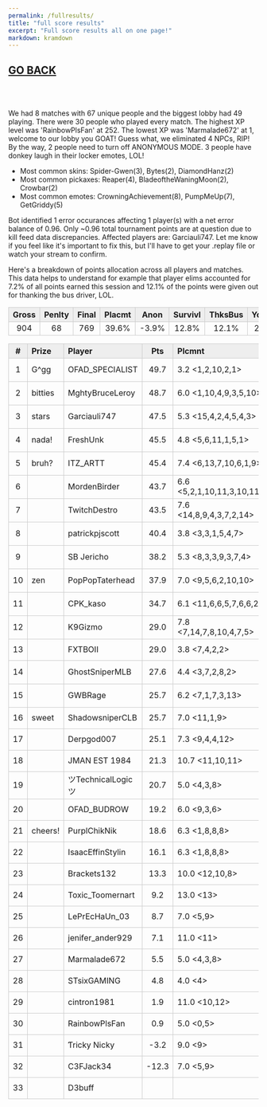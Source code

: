 ```yaml
---
permalink: /fullresults/
title: "full score results"
excerpt: "Full score results all on one page!"
markdown: kramdown
---
```

<meta http-equiv="refresh" content="30">

<script>
    var countUpdDate = new Date("Oct 24, 2022 19:33:19").getTime(); // Set the date we're counting down to
    var x = setInterval(function () {
        var timeNow = new Date().getTime(); // Get today's date and time
        var distance = timeNow - countUpdDate; // Find the distance between now and the count down date
        var days = Math.floor(distance / (1000 * 60 * 60 * 24));
        var hours = Math.floor((distance % (1000 * 60 * 60 * 24)) / (1000 * 60 * 60));
        var minutes = Math.floor((distance % (1000 * 60 * 60)) / (1000 * 60));
        var seconds = Math.floor((distance % (1000 * 60)) / 1000);
        var minutesString = minutes.toString();
        var secondsString = seconds.toString();
        if (minutesString.length < 2) {
            minutesString = "0" + minutesString;
        }
        if (secondsString.length < 2) {
            secondsString = "0" + secondsString;
        }
        document.getElementById("countUpTimer").innerHTML = minutesString + ":" + secondsString + " since updt"; // Display the result in the element with id="demo"
        // If the count down is finished, write some text
        if (distance < 0) {
            clearInterval(x);
            document.getElementById("countUpTimer").innerHTML = "EXPIRED";
        }
    }, 1000); // Update the count down every 1000 milliseconds
</script>


<style>
      .tableFixHead {
        overflow-y: auto;
        height: 195px;
      }
      .tableFixHead thead th {
        position: sticky;
        top: 0;
      }
      table {
        border-collapse: collapse;
        width: 100%;
      }
      th,
      td {
        padding: 2px 2x;
        border: 1px solid #ccc;
      }
      th {
        background: #eee;
      }
</style>

<strong><span id="countUpTimer" style="color:red;background-color:white;font-size:add_size"></span></strong>

## [GO BACK](https://www.kaso.gg)

<br>
<br>

We had 8 matches with 67 unique people and the biggest lobby had 49 playing. There were 30 people who played every match. The highest XP level was 'RainbowPlsFan' at 252. The lowest XP was 'Marmalade672' at 1, welcome to our lobby you GOAT! Guess what, we eliminated 4 NPCs, RIP! By the way, 2 people need to turn off ANONYMOUS MODE. 3 people have donkey laugh in their locker emotes, LOL!

* Most common skins: Spider-Gwen(3), Bytes(2), DiamondHanz(2)<br>
* Most common pickaxes: Reaper(4), BladeoftheWaningMoon(2), Crowbar(2)<br>
* Most common emotes: CrowningAchievement(8), PumpMeUp(7), GetGriddy(5)<br>

Bot identified 1 error occurances affecting 1 player(s) with a net error balance of 0.96. Only ~0.96 total tournament points are at question due to kill feed data discrepancies. Affected players are: Garciauli747. Let me know if you feel like it's important to fix this, but I'll have to get your .replay file or watch your stream to confirm.

Here's a breakdown of points allocation across all players and matches. This data helps to understand for example that player elims accounted for 7.2% of all points earned this session and 12.1% of the points were given out for thanking the bus driver, LOL.

| Gross  | Penlty | Final  | Placmt | Anon   | Survivl  | ThksBus | YouDed | Elims  | Siphon | NPC    |
| :----: | :----: | :----: | :----: | :----: | :----:   | :----:  | :----: | :----: | :----: | :----: |
|904|68|769|39.6%|-3.9%|12.8%|12.1%|23.4%|7.2%|8.3%|0.6%|

| #      | Prize | Player | Pts    | Plcmnt | Elims | NPCs   | E1     | D1     | K1     | TR     | Lvl    | Skin   | Axe    |
| :----: | :---  | :---   | :----: | :---   | :---  | :----: | :----: | :----: | :----: | :----: | :----: | :----: | :----: |
|1|G^gg|OFAD_SPECIALIST|49.7|3.2 <1,2,10,2,1>|8 (2.0) <1,5,0,1,1>|0|0|0|0|80%|87|![](https://media.fortniteapi.io/images/3342d8f2545e8a2fccfa64b389169d92/transparent.png){:height="35px"}|![](https://media.fortniteapi.io/images/65e15ffba968b03d600a5411704876e4/transparent.png){:height="35px"}|
|2|bitties|MghtyBruceLeroy|48.7|6.0 <1,10,4,9,3,5,10>|5 (2.5) <4,0,0,0,1,0,0>|0|0|0|0|100%|107|![](https://media.fortniteapi.io/images/d41a043620a840291e2bb2f754dcfb7b/transparent.png){:height="35px"}|![](https://media.fortniteapi.io/images/375116215fc92197289b5268aea0948b/transparent.png){:height="35px"}|
|3|stars|Garciauli747|47.5|5.3 <15,4,2,4,5,4,3>|10 (2.5) <0,3,0,1,0,2,4>|1|0|1|0|86%|163|![](https://media.fortniteapi.io/images/eed1dc1709f78c998adf0df066086eed/transparent.png){:height="35px"}|![](https://media.fortniteapi.io/images/991fc44-6a80944-025a92e-c0c37bd/transparent.png){:height="35px"}|
|4|nada!|FreshUnk|45.5|4.8 <5,6,11,1,5,1>|4 (1.0) <1,0,0,1,1,1>|0|0|1|1|50%|59|![](https://media.fortniteapi.io/images/164b6aad9ac6e84a008d8cb75a03709e/transparent.png){:height="35px"}|![](https://media.fortniteapi.io/images/95b9eb8934ad6ae52af0e9ab075207e6/transparent.png){:height="35px"}|
|5|bruh?|ITZ_ARTT|45.4|7.4 <6,13,7,10,6,1,9>|9 (1.8) <3,1,0,1,0,3,1>|0|0|0|0|71%|215|![](https://media.fortniteapi.io/images/c33374569550d49e99dc699e5d1747c5/transparent.png){:height="35px"}|![](https://media.fortniteapi.io/images/41c2fdb554da82dacacc1935b55db23e/transparent.png){:height="35px"}|
|6||MordenBirder|43.7|6.6 <5,2,1,10,11,3,10,11>|12 (3.0) <2,1,4,0,0,5,0,0>|0|1|1|1|100%|150|![](https://media.fortniteapi.io/images/cb7f23c5bb967f8618d51fa143d27fb2/transparent.png){:height="35px"}|![](https://media.fortniteapi.io/images/6fd6c8c77fe3da8f776952dd8171570b/transparent.png){:height="35px"}|
|7||TwitchDestro|43.5|7.6 <14,8,9,4,3,7,2,14>|7 (2.3) <0,0,0,2,0,2,3,0>|0|0|1|1|38%|85|![](https://media.fortniteapi.io/images/b4ef9b1bac7fbf1f507478cddb8fcd0a/transparent.png){:height="35px"}|![](https://media.fortniteapi.io/images/991fc44-6a80944-025a92e-c0c37bd/transparent.png){:height="35px"}|
|8||patrickpjscott|40.4|3.8 <3,3,1,5,4,7>|29 (4.8) <2,9,12,2,1,3>|0|2|0|0|83%|133|![](https://media.fortniteapi.io/images/7e7ec6a-0ec6229-5b3667d-f7c2d49/transparent.png){:height="35px"}|![](https://media.fortniteapi.io/images/f33b9ce-7202975-6778b2d-3fc30e2/transparent.png){:height="35px"}|
|9||SB Jericho|38.2|5.3 <8,3,3,9,3,7,4>|3 (1.5) <0,2,0,0,0,1,0>|0|0|0|0|86%|47|![](https://media.fortniteapi.io/images/3d703cf-22d3ca8-f7ce270-c179685/transparent.png){:height="35px"}|![](https://media.fortniteapi.io/images/353476001a41d4b0ad0bb3e6e90ca158/transparent.png){:height="35px"}|
|10|zen|PopPopTaterhead|37.9|7.0 <9,5,6,2,10,10>|5 (1.7) <2,0,1,2,0,0>|0|0|0|0|83%|76|![](https://media.fortniteapi.io/images/df00c808f2eacd0da37a13b17b14863a/transparent.png){:height="35px"}|![](https://media.fortniteapi.io/images/a7367c31bc7ac6483d7b7a0596d6cc97/transparent.png){:height="35px"}|
|11||CPK_kaso|34.7|6.1 <11,6,6,5,7,6,6,2>|3 (1.0) <1,0,0,1,0,0,0,1>|2|0|0|0|100%|71|![](https://media.fortniteapi.io/images/abd0a71856066e4fb431bc31174f27f1/transparent.png){:height="35px"}|![](https://media.fortniteapi.io/images/eb390e0a1e7ff085ff8c1e7a5a3afa53/transparent.png){:height="35px"}|
|12||K9Gizmo|29.0|7.8 <7,14,7,8,10,4,7,5>|1 (1.0) <0,0,0,0,0,0,1,0>|0|0|0|0|88%|119|![](https://media.fortniteapi.io/images/cbaf183-df5cac3-77c44c6-9ec36ca/transparent.png){:height="35px"}|![](https://media.fortniteapi.io/images/53fc505eb57eddda378f01036da25181/transparent.png){:height="35px"}|
|13||FXTBOII|29.0|3.8 <7,4,2,2>|3 (3.0) <0,0,3,0>|1|0|0|0|75%|82|![](https://media.fortniteapi.io/images/caf3036e352f86fdc4beacca788cbedc/transparent.png){:height="35px"}|![](https://media.fortniteapi.io/images/b4e367781ba31cd934ce595f38e34804/transparent.png){:height="35px"}|
|14||GhostSniperMLB|27.6|4.4 <3,7,2,8,2>|1 (1.0) <1,0,0,0,0>|0|0|0|0|100%|89|![](https://media.fortniteapi.io/images/d96579630a4aa5fc9d427fbeec8ab712/transparent.png){:height="35px"}|![](https://media.fortniteapi.io/images/ec32e95-f5e82af-93e78e7-d72ff97/transparent.png){:height="35px"}|
|15||GWBRage|25.7|6.2 <7,1,7,3,13>|5 (1.7) <0,2,1,2,0>|0|0|0|0|100%|85|![](https://media.fortniteapi.io/images/f80a6e5ef23990f7d04e0ffb9a8d1640/transparent.png){:height="35px"}|![](https://media.fortniteapi.io/images/9f01bb71d4127b4d54fdfa89b647e2bf/transparent.png){:height="35px"}|
|16|sweet|ShadowsniperCLB|25.7|7.0 <11,1,9>|1 (1.0) <0,1,0>|0|0|1|0|67%|67|![](https://media.fortniteapi.io/images/c33374569550d49e99dc699e5d1747c5/transparent.png){:height="35px"}|![](https://media.fortniteapi.io/images/991fc44-6a80944-025a92e-c0c37bd/transparent.png){:height="35px"}|
|17||Derpgod007|25.1|7.3 <9,4,4,12>|6 (3.0) <0,2,4,0>|0|0|0|0|0%|106|![](https://media.fortniteapi.io/images/61035e04850a248f9ed90cfc931cfd23/transparent.png){:height="35px"}|![](https://media.fortniteapi.io/images/d2e8284-fb06feb-ea3fbe3-c41fd8b/transparent.png){:height="35px"}|
|18||JMAN EST 1984|21.3|10.7 <11,10,11>||0|0|2|0|67%|56|![](https://media.fortniteapi.io/images/1c47a457188a9dc57e4336eba526a7ea/transparent.png){:height="35px"}|![](https://media.fortniteapi.io/images/081600676f0a2ac62e8db6b2aa93a519/transparent.png){:height="35px"}|
|19||ツTechnicalLogicツ|20.7|5.0 <4,3,8>|5 (5.0) <0,5,0>|0|0|0|0|100%|43|![](https://media.fortniteapi.io/images/cb7f23c5bb967f8618d51fa143d27fb2/transparent.png){:height="35px"}|![](https://media.fortniteapi.io/images/241b1764d67963c5ded8f147c57527a2/transparent.png){:height="35px"}|
|20||OFAD_BUDROW|19.2|6.0 <9,3,6>|2 (1.0) <0,1,1>|0|0|0|0|33%|51|![](https://media.fortniteapi.io/images/b5feb14a63d47d29a06ede1d8903ff77/transparent.png){:height="35px"}|![](https://media.fortniteapi.io/images/e5dc54df74cd9f446566d50f7530f3e9/transparent.png){:height="35px"}|
|21|cheers!|PurplChikNik|18.6|6.3 <1,8,8,8>|1 (1.0) <1,0,0,0>|0|0|0|0|25%|82|![](https://media.fortniteapi.io/images/cee5d13-0f76fe4-e583286-6a39a17/transparent.png){:height="35px"}|![](https://media.fortniteapi.io/images/b9ef8159c41c70190910adb40ced2ced/transparent.png){:height="35px"}|
|22||IsaacEffinStylin|16.1|6.3 <1,8,8,8>|1 (1.0) <0,1,0,0>|0|0|0|0|50%|44|![](https://media.fortniteapi.io/images/e8987d971e156d9000f2c3596bc3b603/transparent.png){:height="35px"}|![](https://media.fortniteapi.io/images/eb46e47da50c22a3ef2e7fec4c4bca2e/transparent.png){:height="35px"}|
|23||Brackets132|13.3|10.0 <12,10,8>||0|0|0|0|67%|74|![](https://media.fortniteapi.io/images/b8702f6f79247a80c436804f7edc9953/transparent.png){:height="35px"}|![](https://media.fortniteapi.io/images/f54f5cefaaa20b42251cf92b3e925ef1/transparent.png){:height="35px"}|
|24||Toxic_Toomernart|9.2|13.0 <13>||0|0|1|0|100%|101|![](https://media.fortniteapi.io/images/e9ab87e429739082425810ce1a287a74/transparent.png){:height="35px"}|![](https://media.fortniteapi.io/images/d3baf267b97dfacf60954c870351ae56/transparent.png){:height="35px"}|
|25||LePrEcHaUn_03|8.7|7.0 <5,9>||0|0|0|0|50%|28|![](https://media.fortniteapi.io/images/d2d5190-18275f7-2501511-640b025/transparent.png){:height="35px"}|![](https://media.fortniteapi.io/images/05c48936305179b91613cac98be12beb/transparent.png){:height="35px"}|
|26||jenifer_ander929|7.1|11.0 <11>||0|0|0|0|100%|116|![](https://media.fortniteapi.io/images/a1cd663f492c15448a1eb77835250258/transparent.png){:height="35px"}|![](https://media.fortniteapi.io/images/15058337f3d637d4a5a466001dce65b1/transparent.png){:height="35px"}|
|27||Marmalade672|5.5|5.0 <4,3,8>|5 (5.0) <0,5,0>|0|0|0|0|100%|43|![](https://media.fortniteapi.io/images/cb7f23c5bb967f8618d51fa143d27fb2/transparent.png){:height="35px"}|![](https://media.fortniteapi.io/images/241b1764d67963c5ded8f147c57527a2/transparent.png){:height="35px"}|
|28||STsixGAMING|4.8|4.0 <4>|1 (1.0) <1>|0|0|0|0|0%|153|![](https://media.fortniteapi.io/images/0c3ea68-65c83bb-6a93e44-0939ee3/transparent.png){:height="35px"}|![](https://media.fortniteapi.io/images/012d4e3266cf15800532a5a41473afd8/transparent.png){:height="35px"}|
|29||cintron1981|1.9|11.0 <10,12>|1 (1.0) <0,1>|0|1|0|0|0%|87|![](https://media.fortniteapi.io/images/744f37053c7e060b143a797abc630b9c/transparent.png){:height="35px"}|![](https://media.fortniteapi.io/images/4e53d164a2dea81b5634a75401b0c475/transparent.png){:height="35px"}|
|30||RainbowPlsFan|0.9|5.0 <0,5>|4 (2.0) <3,1>|0|1|0|0|100%|252|![](https://media.fortniteapi.io/images/337a1b39ba5f980f19af27cd70a40332/transparent.png){:height="35px"}|![](https://media.fortniteapi.io/images/9157c23-456079b-432ab35-ab64fb4/transparent.png){:height="35px"}|
|31||Ƭricky Nicky|-3.2|9.0 <9>||0|0|0|0|100%|106|![](https://media.fortniteapi.io/images/6b780520e4b82814611bf1d504ff9d23/transparent.png){:height="35px"}|![](https://media.fortniteapi.io/images/ec32e95-f5e82af-93e78e7-d72ff97/transparent.png){:height="35px"}|
|32||C3FJack34|-12.3|7.0 <5,9>||0|0|0|0|100%|27|![](https://media.fortniteapi.io/images/ff0e942-9fb4bec-7ac6735-7abdded/transparent.png){:height="35px"}|![](https://media.fortniteapi.io/images/2b96803147b57652833725dc7834ff5e/transparent.png){:height="35px"}|
|33||D3buff||||0|0|0|0|100%|11|![](https://media.fortniteapi.io/images/4a01aa4-70df324-0678838-f191df0/transparent.png){:height="35px"}|![](https://media.fortniteapi.io/images/991fc44-6a80944-025a92e-c0c37bd/transparent.png){:height="35px"}|

